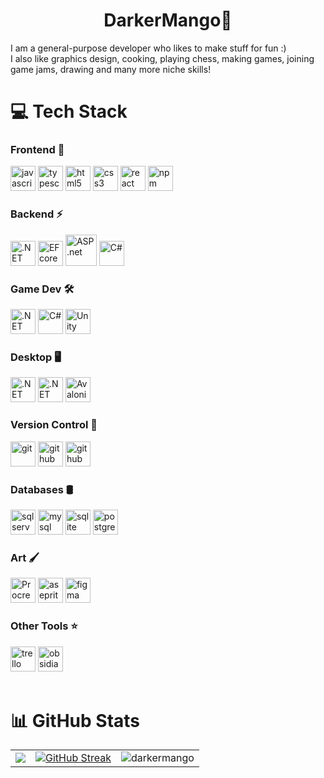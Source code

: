 <h1 align="center">DarkerMango👋</h1>
I am a general-purpose developer who likes to make stuff for fun :) <br/>
I also like graphics design, cooking, playing chess, making games, joining game jams, drawing and many more niche skills!

# 💻 Tech Stack
<div spacing="12">

<div>
<h3>Frontend 🚀</h3>
<img height="40" alt="javascript" src="https://cdn.jsdelivr.net/gh/devicons/devicon/icons/javascript/javascript-original.svg"> 
<img height="40" alt="typescript" src="https://cdn.jsdelivr.net/gh/devicons/devicon/icons/typescript/typescript-original.svg">
<img height="40" alt="html5" src="https://cdn.jsdelivr.net/gh/devicons/devicon/icons/html5/html5-original.svg">
<img height="40" alt="css3" src="https://cdn.jsdelivr.net/gh/devicons/devicon/icons/css3/css3-original.svg">
<img height="40" alt="react" src="https://cdn.jsdelivr.net/gh/devicons/devicon/icons/react/react-original.svg">
<img height="40" alt="npm" src="https://cdn.jsdelivr.net/gh/devicons/devicon@latest/icons/npm/npm-original-wordmark.svg" />
<br>
</div>


<div>
<h3>Backend ⚡</h3>
   <img height="40" alt=".NET" src="https://i.imgur.com/7G9yKft.jpeg">
   <img height="40" alt="EF core" src="https://i.imgur.com/yBBerSJ.png">
   <img height="50" alt="ASP.net" src="https://i.imgur.com/Oq4dK0D.png">
   <img height="40" alt="C#" src="https://i.imgur.com/K6Tp02P.png">
<br>
</div>

<div>
  <h3>Game Dev 🛠️</h3>
  <img height="40" alt=".NET" src="https://i.imgur.com/7G9yKft.jpeg">
  <img height="40" alt="C#" src="https://i.imgur.com/K6Tp02P.png">
  <img height="40" alt="Unity" src="https://i.imgur.com/iRdrjPH.png"/>
</div>

<div>
<h3>Desktop 🖥️</h3>
  <img height="40" alt=".NET" src="https://i.imgur.com/7G9yKft.jpeg">
  <img height="40" alt=".NET WPF" src="https://i.imgur.com/4jncIWi.png">
  <img height="40" alt="AvaloniaUI" src="https://i.imgur.com/k4tNopj.png">
<br>
</div>

<div>
<h3>Version Control 🐙</h3>
<img height="40" alt="git" src="https://i.imgur.com/wjxN3Iy.png">
<img height="40" alt="github" src="https://i.imgur.com/64Hj3MQ.png">
<img height="40" alt="github desktop" src="https://i.imgur.com/X7Zb380.png">
<br>
</div>

<div>
<h3>Databases 🛢️</h3>
<img height="40" alt="sql server" src="https://cdn.jsdelivr.net/gh/devicons/devicon/icons/microsoftsqlserver/microsoftsqlserver-plain.svg">
<img height="40" alt="mysql" src="https://cdn.jsdelivr.net/gh/devicons/devicon/icons/mysql/mysql-original.svg">
<img height="40" alt="sqlite" src="https://cdn.jsdelivr.net/gh/devicons/devicon@latest/icons/sqlite/sqlite-original.svg" />
<img height="40" alt="postgreSQL" src="https://cdn.jsdelivr.net/gh/devicons/devicon@latest/icons/postgresql/postgresql-original.svg">
<br>
</div>

<div>
  <h3>Art 🖌️</h3>
  <img height="40" alt="Procreate" src="https://upload.wikimedia.org/wikipedia/en/9/9b/Procreate_icon.png">
  <img height="40" alt="aseprite" src="https://upload.wikimedia.org/wikipedia/commons/2/24/Logo_Aseprite.png">
  <img height="40" alt="figma" src="https://upload.wikimedia.org/wikipedia/commons/3/33/Figma-logo.svg">
</div>

<div>
  <h3>Other Tools ⭐</h3>
  <img height="40" alt="trello" src="https://i.imgur.com/PAsJSr3.png">
  <img height="40" alt="obsidian" src="https://i.imgur.com/b8N833E.png">
</div>

</div>
<br>

# 📊 GitHub Stats
<table>
  <tr>
    <td><img src="https://github-readme-stats.vercel.app/api?username=darkermango&theme=dark&hide_border=true&include_all_commits=true&count_private=true" /></td>
    <td><a href="https://git.io/streak-stats"><img src="https://github-readme-streak-stats.herokuapp.com?user=darkermango&theme=dark&hide_border=true&border_radius=10&date_format=j%2Fn%5B%2FY%5D" alt="GitHub Streak" /></a></td>
    <td><img src="https://github-readme-stats.vercel.app/api/top-langs/?username=darkermango&theme=dark&hide_border=true&include_all_commits=true&count_private=true&layout=compact" alt="darkermango" /></td>
  </tr>
</table>
